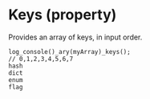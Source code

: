 # Keys (property)
Provides an array of keys, in input order.


```deigo
log_console()_ary(myArray)_keys();
// 0,1,2,3,4,5,6,7
hash
dict
enum
flag

